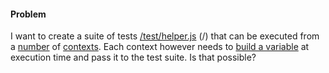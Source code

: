 #### Problem

I want to create a suite of tests [/test/helper.js](https://github.com/kevinhodges/jest-test/blob/master/test/helper.js) (/) that can be executed from a [number](https://github.com/kevinhodges/jest-test/blob/master/test/minus.test.js) of [contexts](https://github.com/kevinhodges/jest-test/blob/master/test/sum.test.js). Each context however needs to [build a variable](https://github.com/kevinhodges/jest-test/blob/master/test/sum.test.js#L12) at execution time and pass it to the test suite. Is that possible?
